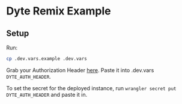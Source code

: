 # Dyte Remix Example

## Setup

Run:

```sh
cp .dev.vars.example .dev.vars
```

Grab your Authorization Header [here](https://dev.dyte.io/apikeys). Paste it into .dev.vars `DYTE_AUTH_HEADER`.

To set the secret for the deployed instance, run `wrangler secret put DYTE_AUTH_HEADER` and paste it in.
